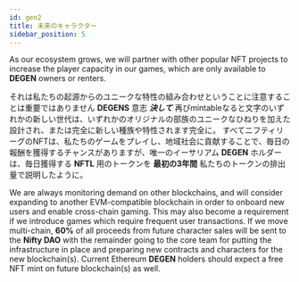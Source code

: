 ```yaml
---
id: gen2
title: 未来のキャラクター
sidebar_position: 5
---
```


As our ecosystem grows, we will partner with other popular NFT projects to increase the player capacity in our games, which are only available to **DEGEN** owners or renters.

それは私たちの起源からのユニークな特性の組み合わせということに注意することは重要ではありません **DEGENS** 意志 **_決して_** 再びmintableなると文字のいずれかの新しい世代は、いずれかのオリジナルの部族のユニークなひねりを加えた設計され、または完全に新しい種族や特性されます完全に。 すべてニフティリーグのNFTは、私たちのゲームをプレイし、地域社会に貢献することで、毎日の報酬を獲得するチャンスがありますが、唯一のイーサリアム **DEGEN** ホルダーは、毎日獲得する **NFTL** 用のトークンを **最初の3年間** 私たちのトークンの排出量で説明したように。

We are always monitoring demand on other blockchains, and will consider expanding to another EVM-compatible blockchain in order to onboard new users and enable cross-chain gaming. This may also become a requirement if we introduce games which require frequent user transactions. If we move multi-chain, **60%** of all proceeds from future character sales will be sent to the **Nifty DAO** with the remainder going to the core team for putting the infrastructure in place and preparing new contracts and characters for the new blockchain(s). Current Ethereum **DEGEN** holders should expect a free NFT mint on future blockchain(s) as well.
